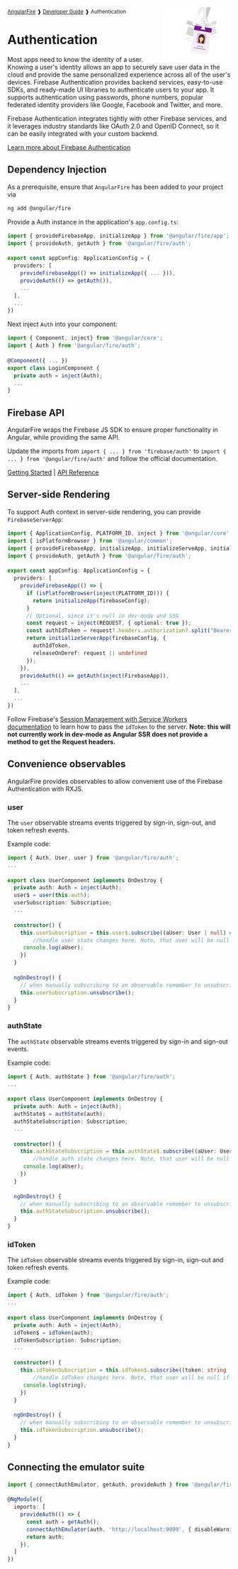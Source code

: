 <img align="right" width="30%" src="images/auth-illo_1x.png">

<small>
<a href="https://github.com/angular/angularfire">AngularFire</a> &#10097; <a href="../README.md#developer-guide">Developer Guide</a> &#10097; Authentication
</small>

# Authentication

Most apps need to know the identity of a user. Knowing a user's identity allows an app to securely save user data in the cloud and provide the same personalized experience across all of the user's devices.
Firebase Authentication provides backend services, easy-to-use SDKs, and ready-made UI libraries to authenticate users to your app. It supports authentication using passwords, phone numbers, popular federated identity providers like Google, Facebook and Twitter, and more.

Firebase Authentication integrates tightly with other Firebase services, and it leverages industry standards like OAuth 2.0 and OpenID Connect, so it can be easily integrated with your custom backend.

[Learn more about Firebase Authentication](https://firebase.google.com/docs/auth)

## Dependency Injection

As a prerequisite, ensure that `AngularFire` has been added to your project via
```bash
ng add @angular/fire
```

Provide a Auth instance in the application's `app.config.ts`:

```ts
import { provideFirebaseApp, initializeApp } from '@angular/fire/app';
import { provideAuth, getAuth } from '@angular/fire/auth';

export const appConfig: ApplicationConfig = {
  providers: [
    provideFirebaseApp(() => initializeApp({ ... })),
    provideAuth(() => getAuth()),
    ...
  ],
  ...
})
```

Next inject `Auth` into your component:

```ts
import { Component, inject} from '@angular/core';
import { Auth } from '@angular/fire/auth';

@Component({ ... })
export class LoginComponent {
  private auth = inject(Auth);
  ...
}
```

## Firebase API

AngularFire wraps the Firebase JS SDK to ensure proper functionality in Angular, while providing the same API.

Update the imports from `import { ... } from 'firebase/auth'` to `import { ... } from '@angular/fire/auth'` and follow the official documentation.

[Getting Started](https://firebase.google.com/docs/auth/web/start) | [API Reference](https://firebase.google.com/docs/reference/js/auth)

## Server-side Rendering

To support Auth context in server-side rendering, you can provide `FirebaseServerApp`:

```ts
import { ApplicationConfig, PLATFORM_ID, inject } from '@angular/core';
import { isPlatformBrowser } from '@angular/common';
import { provideFirebaseApp, initializeApp, initializeServeApp, initializeServerApp } from '@angular/fire/app';
import { provideAuth, getAuth } from '@angular/fire/auth';

export const appConfig: ApplicationConfig = {
  providers: [
    provideFirebaseApp(() => {
      if (isPlatformBrowser(inject(PLATFORM_ID))) {
        return initializeApp(firebaseConfig);
      }
      // Optional, since it's null in dev-mode and SSG
      const request = inject(REQUEST, { optional: true });
      const authIdToken = request?.headers.authorization?.split("Bearer ")[1];
      return initializeServerApp(firebaseConfig, {
        authIdToken,
        releaseOnDeref: request || undefined
      });
    }),
    provideAuth(() => getAuth(inject(FirebaseApp)),
    ...
  ],
  ...
})
```

Follow Firebase's [ Session Management with Service Workers documentation](https://firebase.google.com/docs/auth/web/service-worker-sessions) to learn how to pass the `idToken` to the server. __Note: this will not currently work in dev-mode as Angular SSR does not provide a method to get the Request headers.__

## Convenience observables

AngularFire provides observables to allow convenient use of the Firebase Authentication with RXJS.

### user

The `user` observable streams events triggered by sign-in, sign-out, and token refresh events.

Example code:

```ts
import { Auth, User, user } from '@angular/fire/auth';
...

export class UserComponent implements OnDestroy {
  private auth: Auth = inject(Auth);
  user$ = user(this.auth);
  userSubscription: Subscription;
  ...

  constructor() {
    this.userSubscription = this.user$.subscribe((aUser: User | null) => {
        //handle user state changes here. Note, that user will be null if there is no currently logged in user.
     console.log(aUser);
    })
  }

  ngOnDestroy() {
    // when manually subscribing to an observable remember to unsubscribe in ngOnDestroy
    this.userSubscription.unsubscribe();
  }
}

```

### authState

The `authState` observable streams events triggered by sign-in and sign-out events.

Example code:
```ts
import { Auth, authState } from '@angular/fire/auth';
...

export class UserComponent implements OnDestroy {
  private auth: Auth = inject(Auth);
  authState$ = authState(auth);
  authStateSubscription: Subscription;
  ...

  constructor() {
    this.authStateSubscription = this.authState$.subscribe((aUser: User | null) => {
        //handle auth state changes here. Note, that user will be null if there is no currently logged in user.
     console.log(aUser);
    })
  }

  ngOnDestroy() {
    // when manually subscribing to an observable remember to unsubscribe in ngOnDestroy
    this.authStateSubscription.unsubscribe();
  }
}
```

### idToken

The `idToken` observable streams events triggered by sign-in, sign-out and token refresh events.

Example code:
```ts
import { Auth, idToken } from '@angular/fire/auth';
...

export class UserComponent implements OnDestroy {
  private auth: Auth = inject(Auth);
  idToken$ = idToken(auth);
  idTokenSubscription: Subscription;
  ...

  constructor() {
    this.idTokenSubscription = this.idToken$.subscribe((token: string | null) => {
        //handle idToken changes here. Note, that user will be null if there is no currently logged in user.
     console.log(string);
    })
  }

  ngOnDestroy() {
    // when manually subscribing to an observable remember to unsubscribe in ngOnDestroy
    this.idTokenSubscription.unsubscribe();
  }
}
```

## Connecting the emulator suite

```ts
import { connectAuthEmulator, getAuth, provideAuth } from '@angular/fire/auth';

@NgModule({
  imports: [
    provideAuth(() => {
      const auth = getAuth();
      connectAuthEmulator(auth, 'http://localhost:9099', { disableWarnings: true });
      return auth;
    }),
  ]
})
```
